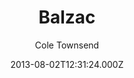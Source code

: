 ---
title: Balzac
github: https://github.com/coletownsend/balzac-for-jekyll
demo: https://gtat.me/
author: Cole Townsend
ssg:
  - Jekyll
cms:
  - Markdown
date: 2013-08-02T12:31:24.000Z
description: Your favorite AnchorCMS theme, now for Jekyll!
draft: true
publish_date: '2013-08-02T12:31:24Z'
update_date: '2018-06-26T22:21:42Z'
github_star: 509
github_fork: 446
---